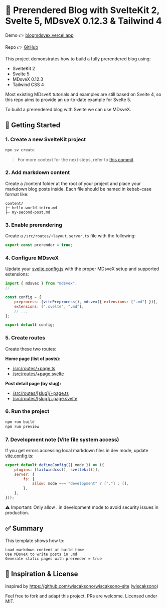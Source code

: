 # 📝 Prerendered Blog with SvelteKit 2, Svelte 5, MDsveX 0.12.3 & Tailwind 4

Demo 👉 [blogmdsvex.vercel.app](https://blogmdsvex.vercel.app)

Repo 👉 [GitHub](https://github.com/Em-ilien/blogmdsvex)

This project demonstrates how to build a fully prerendered blog using:

-   SvelteKit 2
-   Svelte 5
-   MDsveX 0.12.3
-   Tailwind CSS 4

Most existing MDsveX tutorials and examples are still based on Svelte 4, so this repo aims to provide an up-to-date example for Svelte 5.

To build a prerendered blog with Svelte we can use MDsveX.

## 🚀 Getting Started

### 1. Create a new SvelteKit project

```bash
npx sv create
```

> For more context for the next steps, refer to [this commit](https://github.com/Em-ilien/blogmdsvex/commit/e4495b3dca3d609a8955bbaffb5a30c555c5f07d).

### 2. Add markdown content

Create a /content folder at the root of your project and place your markdown blog posts inside.
Each file should be named in kebab-case format like:

```
content/
├─ hello-world-intro.md
├─ my-second-post.md
```

### 3. Enable prerendering

Create a `/src/routes/+layout.server.ts` file with the following:

```ts
export const prerender = true;
```

### 4. Configure MDsveX

Update your [svelte.config.js](svelte.config.js) with the proper MDsveX setup and supported extensions:

```js
import { mdsvex } from "mdsvex";
// ...

const config = {
	preprocess: [vitePreprocess(), mdsvex({ extensions: [".md"] })],
	extensions: [".svelte", ".md"],
	// ...
};

export default config;
```

### 5. Create routes

Create these two routes:

**Home page (list of posts):**

-   [/src/routes/+page.ts](/src/routes/+page.ts)
-   [/src/routes/+page.svelte](/src/routes/+page.svelte)

**Post detail page (by slug):**

-   [/src/routes/[slug]/+page.ts](/src/routes/[slug]/+page.ts)
-   [/src/routes/[slug]/+page.svelte](/src/routes/[slug]/+page.svelte)

### 6. Run the project

```bash
npm run build
npm run preview
```

### 7. Development note (Vite file system access)

If you get errors accessing local markdown files in dev mode, update [vite.config.ts](vite.config.ts):

```js
export default defineConfig(({ mode }) => ({
	plugins: [tailwindcss(), sveltekit()],
	server: {
		fs: {
			allow: mode === "development" ? ["."] : [],
		},
	},
}));
```

⚠️ Important: Only allow . in development mode to avoid security issues in production.

## ✅ Summary

This template shows how to:

    Load markdown content at build time
    Use MDsveX to write posts in .md
    Generate static pages with prerender = true

## 🧠 Inspiration & License

Inspired by https://github.com/wiscaksono/wiscaksono-site ([wiscaksono](https://wiscaksono.com))

Feel free to fork and adapt this project. PRs are welcome.
Licensed under MIT.
